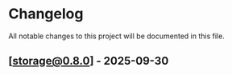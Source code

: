 # Changelog

All notable changes to this project will be documented in this file.

## [storage@0.8.0] - 2025-09-30

